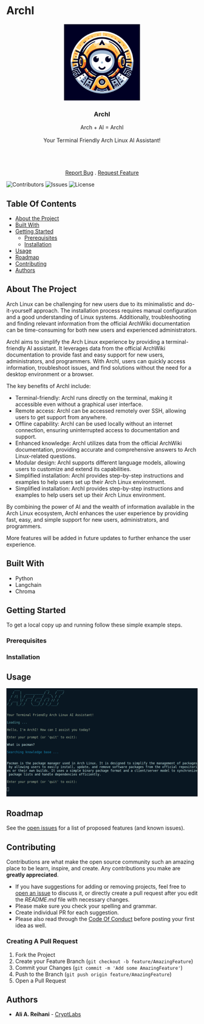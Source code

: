 # ArchI

<p align="center">
  <a href="https://github.com/CryptLabs/Archi">
    <img src="logo.jpeg" alt="Logo" width="200" height="200">
  </a>

  <h3 align="center">ArchI</h3>

  <p align="center">
    Arch + AI = ArchI<br/><br/> Your Terminal Friendly Arch Linux AI Assistant!<br/>
    <br/>
    <br/>
    <br/>
    <br/>
    <a href="https://github.com/CryptLabs/Archi/issues">Report Bug</a>
    .
    <a href="https://github.com/CryptLabs/Archi/issues">Request Feature</a>
  </p>
</p>

 ![Contributors](https://img.shields.io/github/contributors/CryptLabs/Archi?color=dark-green) ![Issues](https://img.shields.io/github/issues/CryptLabs/Archi) ![License](https://img.shields.io/github/license/CryptLabs/Archi) 

## Table Of Contents

* [About the Project](#about-the-project)
* [Built With](#built-with)
* [Getting Started](#getting-started)
  * [Prerequisites](#prerequisites)
  * [Installation](#installation)
* [Usage](#usage)
* [Roadmap](#roadmap)
* [Contributing](#contributing)
* [Authors](#authors)

## About The Project
Arch Linux can be challenging for new users due to its minimalistic and do-it-yourself approach. The installation process requires manual configuration and a good understanding of Linux systems. Additionally, troubleshooting and finding relevant information from the official ArchWiki documentation can be time-consuming for both new users and experienced administrators.

ArchI aims to simplify the Arch Linux experience by providing a terminal-friendly AI assistant. It leverages data from the official ArchWiki documentation to provide fast and easy support for new users, administrators, and programmers. With ArchI, users can quickly access information, troubleshoot issues, and find solutions without the need for a desktop environment or a browser.

The key benefits of ArchI include:
- Terminal-friendly: ArchI runs directly on the terminal, making it accessible even without a graphical user interface.
- Remote access: ArchI can be accessed remotely over SSH, allowing users to get support from anywhere.
- Offline capability: ArchI can be used locally without an internet connection, ensuring uninterrupted access to documentation and support.
- Enhanced knowledge: ArchI utilizes data from the official ArchWiki documentation, providing accurate and comprehensive answers to Arch Linux-related questions.
- Modular design: ArchI supports different language models, allowing users to customize and extend its capabilities.
- Simplified installation: ArchI provides step-by-step instructions and examples to help users set up their Arch Linux environment.
- Simplified installation: ArchI provides step-by-step instructions and examples to help users set up their Arch Linux environment.

By combining the power of AI and the wealth of information available in the Arch Linux ecosystem, ArchI enhances the user experience by providing fast, easy, and simple support for new users, administrators, and programmers.

More features will be added in future updates to further enhance the user experience.

## Built With

* Python
* Langchain
* Chroma


## Getting Started

To get a local copy up and running follow these simple example steps.

### Prerequisites


### Installation


## Usage

![Screen Shot](images/archi-pacman.png)

## Roadmap

See the [open issues](https://github.com/CryptLabs/Archi/issues) for a list of proposed features (and known issues).

## Contributing

Contributions are what make the open source community such an amazing place to be learn, inspire, and create. Any contributions you make are **greatly appreciated**.
* If you have suggestions for adding or removing projects, feel free to [open an issue](https://github.com/CryptLabs/Archi/issues/new) to discuss it, or directly create a pull request after you edit the *README.md* file with necessary changes.
* Please make sure you check your spelling and grammar.
* Create individual PR for each suggestion.
* Please also read through the [Code Of Conduct](https://github.com/CryptLabs/Archi/blob/main/CODE_OF_CONDUCT.md) before posting your first idea as well.

### Creating A Pull Request

1. Fork the Project
2. Create your Feature Branch (`git checkout -b feature/AmazingFeature`)
3. Commit your Changes (`git commit -m 'Add some AmazingFeature'`)
4. Push to the Branch (`git push origin feature/AmazingFeature`)
5. Open a Pull Request

## Authors

* **Ali A. Reihani** - [CryptLabs](https://cryptlabs.com)